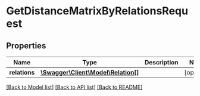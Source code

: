 # GetDistanceMatrixByRelationsRequest

## Properties
Name | Type | Description | Notes
------------ | ------------- | ------------- | -------------
**relations** | [**\Swagger\Client\Model\Relation[]**](Relation.md) |  | [optional] 

[[Back to Model list]](../../README.md#documentation-for-models) [[Back to API list]](../../README.md#documentation-for-api-endpoints) [[Back to README]](../../README.md)

